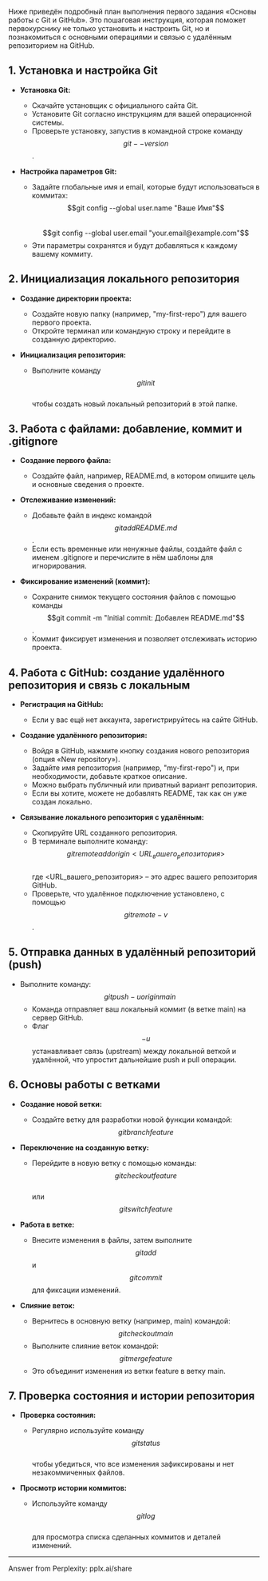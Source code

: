 Ниже приведён подробный план выполнения первого задания «Основы работы с Git и GitHub». Это пошаговая инструкция, которая поможет первокурснику не только установить и настроить Git, но и познакомиться с основными операциями и связью с удалённым репозиторием на GitHub.

## 1. Установка и настройка Git

- **Установка Git:**  
  -  Скачайте установщик с официального сайта Git.  
  -  Установите Git согласно инструкциям для вашей операционной системы.  
  -  Проверьте установку, запустив в командной строке команду  
  $$git --version$$.

- **Настройка параметров Git:**  
  -  Задайте глобальные имя и email, которые будут использоваться в коммитах:  
    $$git config --global user.name "Ваше Имя"$$  
    $$git config --global user.email "your.email@example.com"$$  
  -  Эти параметры сохранятся и будут добавляться к каждому вашему коммиту.

## 2. Инициализация локального репозитория

- **Создание директории проекта:**  
  -  Создайте новую папку (например, "my-first-repo") для вашего первого проекта.  
  -  Откройте терминал или командную строку и перейдите в созданную директорию.

- **Инициализация репозитория:**  
  -  Выполните команду  
    $$git init$$  
    чтобы создать новый локальный репозиторий в этой папке.

## 3. Работа с файлами: добавление, коммит и .gitignore

- **Создание первого файла:**  
  -  Создайте файл, например, README.md, в котором опишите цель и основные сведения о проекте.

- **Отслеживание изменений:**  
  -  Добавьте файл в индекс командой  
    $$git add README.md$$.  
  -  Если есть временные или ненужные файлы, создайте файл с именем .gitignore и перечислите в нём шаблоны для игнорирования.

- **Фиксирование изменений (коммит):**  
  -  Сохраните снимок текущего состояния файлов с помощью команды  
    $$git commit -m "Initial commit: Добавлен README.md"$$.  
  -  Коммит фиксирует изменения и позволяет отслеживать историю проекта.

## 4. Работа с GitHub: создание удалённого репозитория и связь с локальным

- **Регистрация на GitHub:**  
  -  Если у вас ещё нет аккаунта, зарегистрируйтесь на сайте GitHub.

- **Создание удалённого репозитория:**  
  -  Войдя в GitHub, нажмите кнопку создания нового репозитория (опция «New repository»).  
  -  Задайте имя репозитория (например, "my-first-repo") и, при необходимости, добавьте краткое описание.  
  -  Можно выбрать публичный или приватный вариант репозитория.  
  -  Если вы хотите, можете не добавлять README, так как он уже создан локально.

- **Связывание локального репозитория с удалённым:**  
  -  Скопируйте URL созданного репозитория.  
  -  В терминале выполните команду:  
    $$git remote add origin <URL_вашего_репозитория>$$  
    где \<URL_вашего_репозитория\> – это адрес вашего репозитория GitHub.  
  -  Проверьте, что удалённое подключение установлено, с помощью  
    $$git remote -v$$.

## 5. Отправка данных в удалённый репозиторий (push)

- Выполните команду:  
  $$git push -u origin main$$  
  -  Команда отправляет ваш локальный коммит (в ветке main) на сервер GitHub.  
  -  Флаг $$-u$$ устанавливает связь (upstream) между локальной веткой и удалённой, что упростит дальнейшие push и pull операции.

## 6. Основы работы с ветками

- **Создание новой ветки:**  
  -  Создайте ветку для разработки новой функции командой:  
    $$git branch feature$$

- **Переключение на созданную ветку:**  
  -  Перейдите в новую ветку с помощью команды:  
    $$git checkout feature$$  
    или  
    $$git switch feature$$

- **Работа в ветке:**  
  -  Внесите изменения в файлы, затем выполните  
    $$git add$$ и $$git commit$$ для фиксации изменений.

- **Слияние веток:**  
  -  Вернитесь в основную ветку (например, main) командой:  
    $$git checkout main$$  
  -  Выполните слияние веток командой:  
    $$git merge feature$$  
  -  Это объединит изменения из ветки feature в ветку main.

## 7. Проверка состояния и истории репозитория

- **Проверка состояния:**  
  -  Регулярно используйте команду  
    $$git status$$  
    чтобы убедиться, что все изменения зафиксированы и нет незакоммиченных файлов.

- **Просмотр истории коммитов:**  
  -  Используйте команду  
    $$git log$$  
    для просмотра списка сделанных коммитов и деталей изменений.


---
Answer from Perplexity: pplx.ai/share
